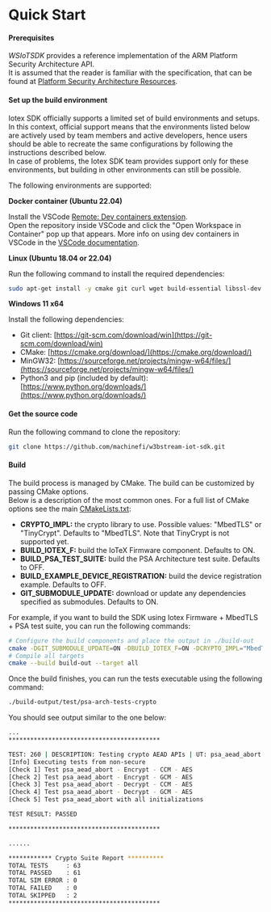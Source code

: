 # Quick Start

#### Prerequisites

_WSIoTSDK_ provides a reference implementation of the ARM Platform Security Architecture API.\
It is assumed that the reader is familiar with the specification, that can be found at [Platform Security Architecture Resources](https://developer.arm.com/architectures/security-architectures/platform-security-architecture).

#### Set up the build environment

Iotex SDK officially supports a limited set of build environments and setups. In this context, official support means that the environments listed below are actively used by team members and active developers, hence users should be able to recreate the same configurations by following the instructions described below.\
In case of problems, the Iotex SDK team provides support only for these environments, but building in other environments can still be possible.

The following environments are supported:

**Docker container (Ubuntu 22.04)**

Install the VSCode [Remote: Dev containers extension](https://marketplace.visualstudio.com/items?itemName=ms-vscode-remote.remote-containers).\
Open the repository inside VSCode and click the "Open Workspace in Container" pop up that appears. More info on using dev containers in VSCode in the [VSCode documentation](https://code.visualstudio.com/docs/devcontainers/containers#\_open-an-existing-workspace-in-a-container).

**Linux (Ubuntu 18.04 or 22.04)**

Run the following command to install the required dependencies:

```bash
sudo apt-get install -y cmake git curl wget build-essential libssl-dev python3
```

**Windows 11 x64**

Install the following dependencies:

* Git client: [https://git-scm.com/download/win](https://git-scm.com/download/win)
* CMake: [https://cmake.org/download/](https://cmake.org/download/)
* MinGW32: [https://sourceforge.net/projects/mingw-w64/files/](https://sourceforge.net/projects/mingw-w64/files/)
* Python3 and pip (included by default): [https://www.python.org/downloads/](https://www.python.org/downloads/)

#### Get the source code

Run the following command to clone the repository:

```bash
git clone https://github.com/machinefi/w3bstream-iot-sdk.git
```

#### Build

The build process is managed by CMake. The build can be customized by passing CMake options.\
Below is a description of the most common ones. For a full list of CMake options see the main [CMakeLists.txt](https://github.com/machinefi/w3bstream-iot-sdk/blob/main/CMakeLists.txt):

* **CRYPTO\_IMPL:** the crypto library to use. Possible values: "MbedTLS" or "TinyCrypt". Defaults to "MbedTLS". Note that TinyCrypt is not supported yet.
* **BUILD\_IOTEX\_F:** build the IoTeX Firmware component. Defaults to ON.
* **BUILD\_PSA\_TEST\_SUITE:** build the PSA Architecture test suite. Defaults to OFF.
* **BUILD\_EXAMPLE\_DEVICE\_REGISTRATION:** build the device registration example. Defaults to OFF.
* **GIT\_SUBMODULE\_UPDATE:** download or update any dependencies specified as submodules. Defaults to ON.

For example, if you want to build the SDK using Iotex Firmware + MbedTLS + PSA test suite, you can run the following commands:

```bash
# Configure the build components and place the output in ./build-out
cmake -DGIT_SUBMODULE_UPDATE=ON -DBUILD_IOTEX_F=ON -DCRYPTO_IMPL="MbedTLS" -DBUILD_PSA_TEST_SUITE=ON -S ./ -B ./build-out
# Compile all targets
cmake --build build-out --target all
```

Once the build finishes, you can run the tests executable using the following command:

```bash
./build-output/test/psa-arch-tests-crypto
```

You should see output similar to the one below:

```bash
...
******************************************

TEST: 260 | DESCRIPTION: Testing crypto AEAD APIs | UT: psa_aead_abort
[Info] Executing tests from non-secure
[Check 1] Test psa_aead_abort - Encrypt - CCM - AES
[Check 2] Test psa_aead_abort - Encrypt - GCM - AES
[Check 3] Test psa_aead_abort - Decrypt - CCM - AES
[Check 4] Test psa_aead_abort - Decrypt - GCM - AES
[Check 5] Test psa_aead_abort with all initializations

TEST RESULT: PASSED

******************************************

......

************ Crypto Suite Report **********
TOTAL TESTS     : 63
TOTAL PASSED    : 61
TOTAL SIM ERROR : 0
TOTAL FAILED    : 0
TOTAL SKIPPED   : 2
******************************************
```
